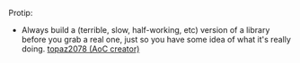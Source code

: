 Protip: 

* Always build a (terrible, slow, half-working, etc) version of a library before you grab a real one, just so you have some idea of what it's really doing. [topaz2078 (AoC creator)](https://www.reddit.com/r/adventofcode/comments/a2lesz/2018_day_3_solutions/eazie7m/)

